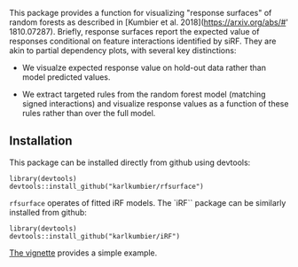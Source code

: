 This package provides a function for visualizing "response surfaces" of 
random forests as described in [Kumbier et al. 2018](https://arxiv.org/abs/#' 1810.07287). 
Briefly, response surfaces report the expected value of 
responses conditional on feature interactions identified by siRF. They are 
akin to partial dependency plots, with several key distinctions:
 
- We visualze expected response value on hold-out data rather than model 
predicted values.

- We extract targeted rules from the random forest model (matching signed 
interactions) and visualize response values as a function of these rules 
rather than over the full model.

## Installation

This package can be installed directly from github using devtools:

```
library(devtools)
devtools::install_github("karlkumbier/rfsurface")
```

`rfsurface` operates of fitted iRF models. The `iRF`` package can be 
similarly installed from github:

```
library(devtools)
devtools::install_github("karlkumbier/iRF")
```

[The vignette](vignette/vignette.html) provides a simple example.

